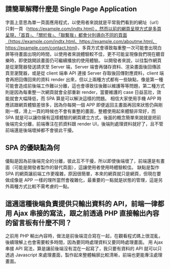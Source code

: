 ## 請簡單解釋什麼是 Single Page Application

字面上意思為單一頁面應用程式，以使用者來說就是平常我們看到的網址（url）只剩一頁（https://example.com/indtx.html），然而以前的網頁呈現方式是多頁呈現，「首頁」、「關於我」、「聯繫我」都會分別導向不同的頁面（https://example.com/indtx.html、https://example.com/aboutme.html、https://example.com/contact.html)，多頁方式會導致每重整一次可能會出現白屏等待畫面出現的時間，以使用者來說體驗較不佳，更不可能呈現像我們現在聽音樂時，即使跳開該畫面仍可繼續播放的使用體驗。
以開發者來說，以往製作網頁是從瀏覽器發送請求至 Server 端，Server 端會再儲存資料、渲染畫面後回傳該頁至瀏覽器，或是從 client 端串 API 連接 Server 存取後回傳對應資料，client 端會再把回傳回來的資料 render 出來，但以上兩種方式都有一些缺點，像是第一種可能會造成前後端工作難以分離，這也會導致往後難以維護等等問題，第二種方式則是因為每重整一次網頁就會全部重新 render，當要維護的 case 日益茁壯，效能就會大幅降低，而 SPA 算是可以解決這樣的問題。
相信大家使用手機 APP 時應該跟網頁體驗差很多，因為你每開一個 APP 即便返回主畫面再回來狀態仍與剛剛一樣，滑上一頁的時候也不會有重整的畫面，整體使用起來體驗非常好，而 SPA 就是可以讓你擁有這樣體驗的網頁建立方式，後面的概念簡單來說就是把前後端完全分離，前端專注在抓資料跟 render UI，後端則處理資料就好了，且不管前端還是後端壞掉都不會彼此干擾。

## SPA 的優缺點為何

優點是因為前後端完全的分離，彼此互不干擾，所以即使後端壞了，前端還是有畫面（可能是開發者製作的替代頁面），這讓使用者使用時體驗較佳。
缺點是製作 SPA 的網頁讓前端工作更複雜，原因很簡單，本來的網頁就只是網頁，但現在要做成像是 APP 一樣的理所當然會複雜化，最重要的一點就是狀態的管理，這是另外兩種方式比較不需考慮的一點。

## 這週這種後端負責提供只輸出資料的 API，前端一律都用 Ajax 串接的寫法，跟之前透過 PHP 直接輸出內容的留言板有什麼不同？

之前用 PHP 輸出內容時，做法是前後端混合寫在一起，在觀看程式碼上很混亂，後續理解上也會需要較多時間，因為要同時處理資料又要同時處理畫面。
用 Ajax 串接 API 寫法，算是讓前後端沒有混在一起寫了，我只要有資料的 API 就可以只透過 Javascript 來處理畫面，製作起來整體輪廓比較清晰，前端也更能專注處理畫面。